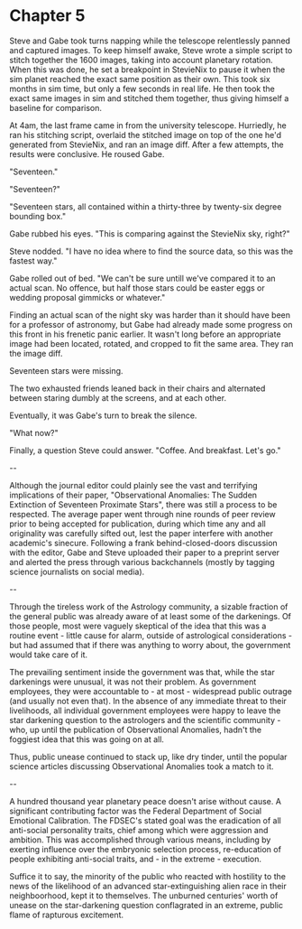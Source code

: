 # Chapter 5

Steve and Gabe took turns napping while the telescope relentlessly panned and captured images. To keep himself awake, Steve wrote a simple script to stitch together the 1600 images, taking into account planetary rotation. When this was done, he set a breakpoint in StevieNix to pause it when the sim planet reached the exact same position as their own. This took six months in sim time, but only a few seconds in real life. He then took the exact same images in sim and stitched them together, thus giving himself a baseline for comparison.

At 4am, the last frame came in from the university telescope. Hurriedly, he ran his stitching script, overlaid the stitched image on top of the one he'd generated from StevieNix, and ran an image diff. After a few attempts, the results were conclusive. He roused Gabe.

"Seventeen."

"Seventeen?"

"Seventeen stars, all contained within a thirty-three by twenty-six degree bounding box."

Gabe rubbed his eyes. "This is comparing against the StevieNix sky, right?"

Steve nodded. "I have no idea where to find the source data, so this was the fastest way."

Gabe rolled out of bed. "We can't be sure untill we've compared it to an actual scan. No offence, but half those stars could be easter eggs or wedding proposal gimmicks or whatever."

Finding an actual scan of the night sky was harder than it should have been for a professor of astronomy, but Gabe had already made some progress on this front in his frenetic panic earlier. It wasn't long before an appropriate image had been located, rotated, and cropped to fit the same area. They ran the image diff.

Seventeen stars were missing.

The two exhausted friends leaned back in their chairs and alternated between staring dumbly at the screens, and at each other.

Eventually, it was Gabe's turn to break the silence.

"What now?"

Finally, a question Steve could answer. "Coffee. And breakfast. Let's go."

--

Although the journal editor could plainly see the vast and terrifying implications of their paper, "Observational Anomalies: The Sudden Extinction of Seventeen Proximate Stars", there was still a process to be respected. The average paper went through nine rounds of peer review prior to being accepted for publication, during which time any and all originality was carefully sifted out, lest the paper interfere with another academic's sinecure. Following a frank behind-closed-doors discussion with the editor, Gabe and Steve uploaded their paper to a preprint server and alerted the press through various backchannels (mostly by tagging science journalists on social media).

--

Through the tireless work of the Astrology community, a sizable fraction of the general public was already aware of at least some of the darkenings. Of those people, most were vaguely skeptical of the idea that this was a routine event - little cause for alarm, outside of astrological considerations - but had assumed that if there was anything to worry about, the government would take care of it.

The prevailing sentiment inside the government was that, while the star darkenings were unusual, it was not their problem. As government employees, they were accountable to - at most - widespread public outrage (and usually not even that). In the absence of any immediate threat to their livelihoods, all individual government employees were happy to leave the star darkening question to the astrologers and the scientific community - who, up until the publication of Observational Anomalies, hadn't the foggiest idea that this was going on at all.

Thus, public unease continued to stack up, like dry tinder, until the popular science articles discussing Observational Anomalies took a match to it.

--

A hundred thousand year planetary peace doesn't arise without cause. A significant contributing factor was the Federal Department of Social Emotional Calibration. The FDSEC's stated goal was the eradication of all anti-social personality traits, chief among which were aggression and ambition. This was accomplished through various means, including by exerting influence over the embryonic selection process, re-education of people exhibiting anti-social traits, and - in the extreme - execution.

Suffice it to say, the minority of the public who reacted with hostility to the news of the likelihood of an advanced star-extinguishing alien race in their neighboorhood, kept it to themselves. The unburned centuries' worth of unease on the star-darkening question conflagrated in an extreme, public flame of rapturous excitement.
